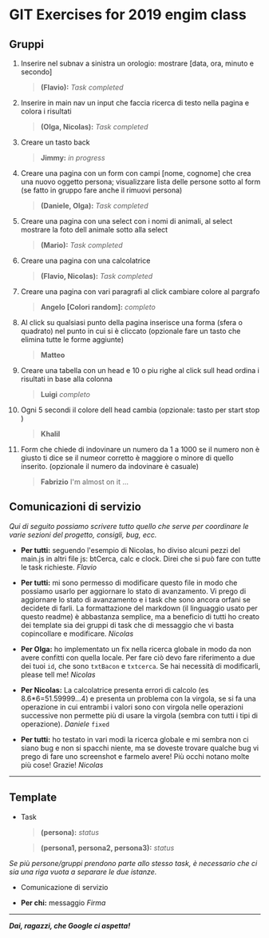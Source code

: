 
# GIT Exercises for 2019 engim class

## Gruppi

1. Inserire nel subnav a sinistra un orologio: mostrare [data, ora, minuto e secondo]
    > **(Flavio):** *Task completed*

2. Inserire in main nav un input che faccia ricerca di testo nella pagina e colora i risultati
    > **(Olga, Nicolas):** *Task completed*

3. Creare un tasto back
    > **Jimmy:** *in progress*

4. Creare una pagina con un form con campi [nome, cognome] che crea una nuovo oggetto persona; visualizzare lista delle persone sotto al form (se fatto in gruppo fare anche il rimuovi persona) 
    > **(Daniele, Olga):** *Task completed*

5. Creare una pagina con una select con i nomi di animali, al select mostrare la foto dell animale sotto alla select
    > **(Mario):** *Task completed*

6. Creare una pagina con una calcolatrice
    > **(Flavio, Nicolas):** *Task completed*

7. Creare una pagina con vari paragrafi al click cambiare colore al pargrafo
    > **Angelo [Colori random]:** *completo*

8. Al click su qualsiasi punto della pagina inserisce una forma (sfera o quadrato) nel punto in cui si è cliccato (opzionale fare un tasto che elimina tutte le forme aggiunte)
    > **Matteo** 

9. Creare una tabella con un head e 10 o piu righe al click sull head ordina i risultati in base alla colonna
    > **Luigi** *completo*

10. Ogni 5 secondi il colore dell head cambia (opzionale: tasto per start stop )
    > **Khalil**

11. Form che chiede di indovinare un numero da 1 a 1000 se il numero non è giusto ti dice se il numeor corretto è maggiore o minore di quello inserito. (opzionale il numero da indovinare è casuale)
    > **Fabrizio** I'm almost on it ...

## Comunicazioni di servizio
*Qui di seguito possiamo scrivere tutto quello che serve per coordinare le varie sezioni del progetto, consigli, bug, ecc.*

- **Per tutti:** seguendo l'esempio di Nicolas, ho diviso alcuni pezzi del main.js in altri file js: btCerca, calc e clock. Direi che si può fare con tutte le task richieste.
*Flavio*

- **Per tutti:** mi sono permesso di modificare questo file in modo che possiamo usarlo per aggiornare lo stato di avanzamento. Vi prego di aggiornare lo stato di avanzamento e i task che sono ancora orfani se decidete di farli. La formattazione del markdown (il linguaggio usato per questo readme) è abbastanza semplice, ma a beneficio di tutti ho creato dei template sia dei gruppi di task che di messaggio che vi basta copincollare e modificare. *Nicolas*

- **Per Olga:** ho implementato un fix nella ricerca globale in modo da non avere confitti con quella locale. Per fare ciò devo fare riferimento a due dei tuoi `id`, che sono `txtBacon` e `txtcerca`. Se hai necessità di modificarli, please tell me!
*Nicolas*

- **Per Nicolas:**  La calcolatrice presenta errori di calcolo (es 8.6*6=51.59999...4)                      e presenta un problema con la virgola, se si fa una operazione in cui entrambi i valori sono con virgola nelle operazioni successive
non permette più di usare la virgola (sembra con tutti i tipi di operazione). *Daniele* `fixed`

- **Per tutti:** ho testato in vari modi la ricerca globale e mi sembra non ci siano bug e non si spacchi niente, ma se doveste trovare qualche bug vi prego di fare uno screenshot e farmelo avere! Più occhi notano molte più cose! Grazie!
*Nicolas*

***

## Template
- Task
    > **(persona):** *status*

    > **(persona1, persona2, persona3):** *status*

*Se più persone/gruppi prendono parte allo stesso task, è necessario che ci sia una riga vuota a separare le due istanze.*

- Comunicazione di servizio

- **Per chi:** messaggio
*Firma*

***

***Dai, ragazzi, che Google ci aspetta!***
